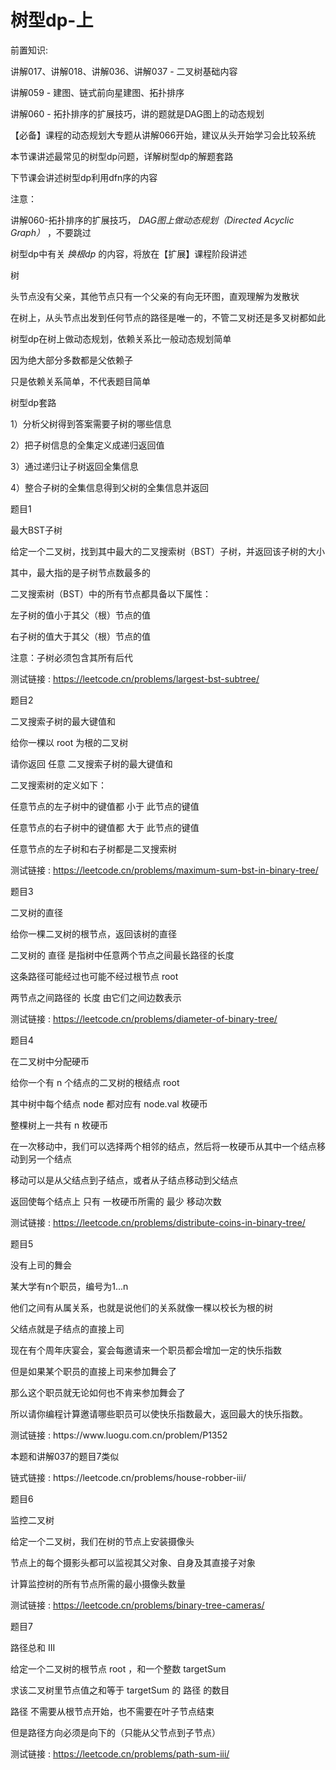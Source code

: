 # 树型dp-上

前置知识:

讲解017、讲解018、讲解036、讲解037 \- 二叉树基础内容

讲解059 \- 建图、链式前向星建图、拓扑排序

讲解060 \- 拓扑排序的扩展技巧，讲的题就是DAG图上的动态规划

【必备】课程的动态规划大专题从讲解066开始，建议从头开始学习会比较系统

本节课讲述最常见的树型dp问题，详解树型dp的解题套路

下节课会讲述树型dp利用dfn序的内容

注意：

讲解060\-拓扑排序的扩展技巧， _DAG图上做动态规划（Directed Acyclic Graph）_ ，不要跳过

树型dp中有关  _换根dp_  的内容，将放在【扩展】课程阶段讲述

树

头节点没有父亲，其他节点只有一个父亲的有向无环图，直观理解为发散状

在树上，从头节点出发到任何节点的路径是唯一的，不管二叉树还是多叉树都如此

树型dp在树上做动态规划，依赖关系比一般动态规划简单

因为绝大部分多数都是父依赖子

只是依赖关系简单，不代表题目简单

树型dp套路

1）分析父树得到答案需要子树的哪些信息

2）把子树信息的全集定义成递归返回值

3）通过递归让子树返回全集信息

4）整合子树的全集信息得到父树的全集信息并返回

题目1

最大BST子树

给定一个二叉树，找到其中最大的二叉搜索树（BST）子树，并返回该子树的大小

其中，最大指的是子树节点数最多的

二叉搜索树（BST）中的所有节点都具备以下属性：

左子树的值小于其父（根）节点的值

右子树的值大于其父（根）节点的值

注意：子树必须包含其所有后代

测试链接 : [https://leetcode\.cn/problems/largest\-bst\-subtree/](https://leetcode.cn/problems/largest-bst-subtree/)

题目2

二叉搜索子树的最大键值和

给你一棵以 root 为根的二叉树

请你返回 任意 二叉搜索子树的最大键值和

二叉搜索树的定义如下：

任意节点的左子树中的键值都 小于 此节点的键值

任意节点的右子树中的键值都 大于 此节点的键值

任意节点的左子树和右子树都是二叉搜索树

测试链接 : [https://leetcode\.cn/problems/maximum\-sum\-bst\-in\-binary\-tree/](https://leetcode.cn/problems/maximum-sum-bst-in-binary-tree/)

题目3

二叉树的直径

给你一棵二叉树的根节点，返回该树的直径

二叉树的 直径 是指树中任意两个节点之间最长路径的长度

这条路径可能经过也可能不经过根节点 root

两节点之间路径的 长度 由它们之间边数表示

测试链接 : [https://leetcode\.cn/problems/diameter\-of\-binary\-tree/](https://leetcode.cn/problems/diameter-of-binary-tree/)

题目4

在二叉树中分配硬币

给你一个有 n 个结点的二叉树的根结点 root

其中树中每个结点 node 都对应有 node\.val 枚硬币

整棵树上一共有 n 枚硬币

在一次移动中，我们可以选择两个相邻的结点，然后将一枚硬币从其中一个结点移动到另一个结点

移动可以是从父结点到子结点，或者从子结点移动到父结点

返回使每个结点上 只有 一枚硬币所需的 最少 移动次数

测试链接 : [https://leetcode\.cn/problems/distribute\-coins\-in\-binary\-tree/](https://leetcode.cn/problems/distribute-coins-in-binary-tree/)

题目5

没有上司的舞会

某大学有n个职员，编号为1\.\.\.n

他们之间有从属关系，也就是说他们的关系就像一棵以校长为根的树

父结点就是子结点的直接上司

现在有个周年庆宴会，宴会每邀请来一个职员都会增加一定的快乐指数

但是如果某个职员的直接上司来参加舞会了

那么这个职员就无论如何也不肯来参加舞会了

所以请你编程计算邀请哪些职员可以使快乐指数最大，返回最大的快乐指数。

测试链接 : https://www\.luogu\.com\.cn/problem/P1352

本题和讲解037的题目7类似

链式链接 : https://leetcode\.cn/problems/house\-robber\-iii/

题目6

监控二叉树

给定一个二叉树，我们在树的节点上安装摄像头

节点上的每个摄影头都可以监视其父对象、自身及其直接子对象

计算监控树的所有节点所需的最小摄像头数量

测试链接 : [https://leetcode\.cn/problems/binary\-tree\-cameras/](https://leetcode.cn/problems/binary-tree-cameras/)

题目7

路径总和 III

给定一个二叉树的根节点 root ，和一个整数 targetSum

求该二叉树里节点值之和等于 targetSum 的 路径 的数目

路径 不需要从根节点开始，也不需要在叶子节点结束

但是路径方向必须是向下的（只能从父节点到子节点）

测试链接 : [https://leetcode\.cn/problems/path\-sum\-iii/](https://leetcode.cn/problems/path-sum-iii/)

